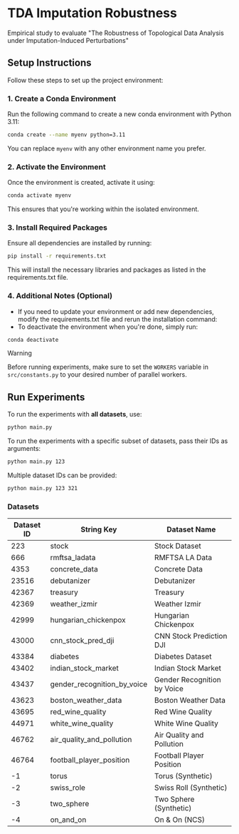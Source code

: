# TDA Imputation Robustness
Empirical study to evaluate "The Robustness of Topological Data Analysis under Imputation-Induced Perturbations"

## Setup Instructions
Follow these steps to set up the project environment:

### 1. Create a Conda Environment
Run the following command to create a new conda environment with Python 3.11:

```bash
conda create --name myenv python=3.11
```

You can replace `myenv` with any other environment name you prefer.

### 2. Activate the Environment
Once the environment is created, activate it using:

```bash
conda activate myenv
```

This ensures that you're working within the isolated environment.

### 3. Install Required Packages
Ensure all dependencies are installed by running:

```bash
pip install -r requirements.txt
```

This will install the necessary libraries and packages as listed in the requirements.txt file.

### 4. Additional Notes (Optional)
* If you need to update your environment or add new dependencies, modify the requirements.txt file and rerun the installation command:
* To deactivate the environment when you're done, simply run:

```bash
conda deactivate
```

> [!WARNING]  
> Before running experiments, make sure to set the `WORKERS` variable in `src/constants.py` to your desired number of parallel workers.


## Run Experiments

To run the experiments with **all datasets**, use:

```bash
python main.py
```

To run the experiments with a specific subset of datasets, pass their IDs as arguments:

```bash
python main.py 123
```

Multiple dataset IDs can be provided:

```bash
python main.py 123 321
```

### Datasets

| Dataset ID | String Key                     | Dataset Name                  |
|------------|--------------------------------|-------------------------------|
| 223        | stock                          | Stock Dataset                 |
| 666        | rmftsa_ladata                  | RMFTSA LA Data                |
| 4353       | concrete_data                  | Concrete Data                 |
| 23516      | debutanizer                    | Debutanizer                   |
| 42367      | treasury                       | Treasury                      |
| 42369      | weather_izmir                  | Weather Izmir                 |
| 42999      | hungarian_chickenpox           | Hungarian Chickenpox          |
| 43000      | cnn_stock_pred_dji             | CNN Stock Prediction DJI      |
| 43384      | diabetes                       | Diabetes Dataset              |
| 43402      | indian_stock_market            | Indian Stock Market           |
| 43437      | gender_recognition_by_voice    | Gender Recognition by Voice   |
| 43623      | boston_weather_data            | Boston Weather Data           |
| 43695      | red_wine_quality               | Red Wine Quality              |
| 44971      | white_wine_quality             | White Wine Quality            |
| 46762      | air_quality_and_pollution      | Air Quality and Pollution     |
| 46764      | football_player_position       | Football Player Position      |
| -1         | torus                          | Torus (Synthetic)             |
| -2         | swiss_role                     | Swiss Roll (Synthetic)        |
| -3         | two_sphere                     | Two Sphere (Synthetic)        |
| -4         | on_and_on                      | On & On (NCS)                 |
